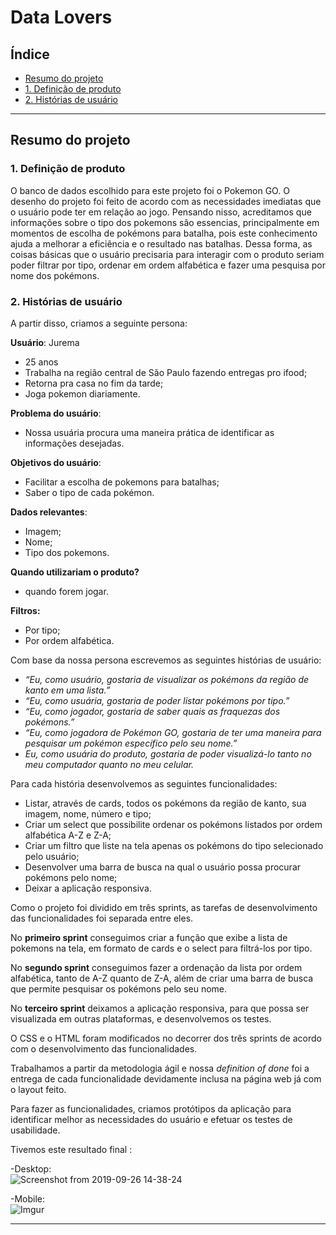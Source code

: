 # Data Lovers

## Índice

* [Resumo do projeto](#resumo-do-projeto)
* [1. Definição de produto](#1-definição-de-produto)
* [2. Histórias de usuário](#2-histórias-de-usuário)

***

## Resumo do projeto

### 1. Definição de produto

O banco de dados escolhido para este projeto foi o Pokemon GO.
O desenho do projeto foi feito de acordo com as necessidades imediatas que
o usuário pode ter em relação ao jogo. Pensando nisso, acreditamos que informações
sobre o tipo dos pokemons são essencias, principalmente em momentos de escolha
de pokémons para batalha, pois este conhecimento ajuda a melhorar a eficiência
e o resultado nas batalhas.
Dessa forma, as coisas básicas que o usuário precisaria para interagir com o produto
seriam poder filtrar por tipo, ordenar em ordem alfabética e fazer uma pesquisa
por nome dos pokémons.

### 2. Histórias de usuário

A partir disso, criamos a seguinte persona:

 **Usuário**:  Jurema
- 25 anos
- Trabalha na região central de São Paulo fazendo entregas pro ifood;
- Retorna pra casa no fim da tarde;
- Joga pokemon diariamente.

**Problema do usuário**:
- Nossa usuária procura uma maneira prática de identificar as informações desejadas.

**Objetivos do usuário**:
- Facilitar a escolha de pokemons para batalhas;
- Saber o tipo de cada pokémon.

**Dados relevantes**:
- Imagem;
- Nome;
- Tipo dos pokemons.

**Quando utilizariam o produto?**
- quando forem jogar.

**Filtros:**
- Por tipo;
- Por ordem alfabética.

Com base da nossa persona escrevemos as seguintes histórias de usuário:

- *“Eu, como usuário, gostaria de visualizar os pokémons da região de kanto em uma lista.”*
- *“Eu, como usuária, gostaria de poder listar pokémons por tipo.”*
- *“Eu, como jogador, gostaria de saber quais as fraquezas dos pokémons.”*
- *“Eu, como jogadora de Pokémon GO, gostaria de ter uma maneira para pesquisar um pokémon*
*específico pelo seu nome.”*
- *Eu, como usuária do produto, gostaria de poder visualizá-lo tanto no meu computador*
*quanto no meu celular.*

Para cada história desenvolvemos as seguintes funcionalidades:
- Listar, através de cards, todos os pokémons da região de kanto, sua imagem,
nome, número e tipo;
- Criar um select que possibilite ordenar os pokémons listados por ordem 
alfabética A-Z e Z-A;
- Criar um filtro que liste na tela apenas os pokémons do tipo selecionado pelo usuário;
- Desenvolver uma barra de busca na qual o usuário possa procurar pokémons
pelo nome;
- Deixar a aplicação responsiva.

Como o projeto foi dividido em três sprints, as tarefas de desenvolvimento das
funcionalidades foi separada entre eles.

No **primeiro sprint** conseguimos criar a função que exibe a lista de pokemons na
tela, em formato de cards e o select para filtrá-los por tipo. 

No **segundo sprint** conseguimos fazer a ordenação da lista por ordem
alfabética, tanto de A-Z quanto de Z-A, além de criar uma barra de busca
que permite pesquisar os pokémons pelo seu nome.

No **terceiro sprint** deixamos a aplicação responsiva, para que possa ser
visualizada em outras plataformas, e desenvolvemos os testes.

O CSS e o HTML foram modificados no decorrer dos três sprints de acordo com o
desenvolvimento das funcionalidades.

Trabalhamos a partir da metodologia ágil e nossa *definition of done* foi a entrega de cada funcionalidade devidamente inclusa na página web já com o layout feito.

Para fazer as funcionalidades, criamos protótipos da aplicação
para identificar melhor as necessidades do usuário e efetuar os testes
de usabilidade. 

Tivemos este resultado final :

-Desktop:  
![Screenshot from 2019-09-26 14-38-24](https://user-images.githubusercontent.com/50585591/65712532-a07b4100-e06d-11e9-9efd-c0af291a0601.png)  

-Mobile:  
![Imgur](https://i.imgur.com/KJHkuPL.jpg?1)
***
